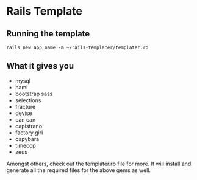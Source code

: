# Rails Template

## Running the template

`rails new app_name -m ~/rails-templater/templater.rb`

## What it gives you
* mysql
* haml
* bootstrap sass
* selections
* fracture
* devise
* can can
* capistrano
* factory girl
* capybara
* timecop
* zeus


Amongst others, check out the templater.rb file for more. It will install and generate all the required files for the above gems as well. 

